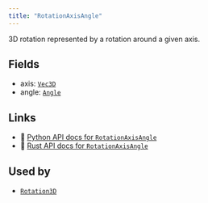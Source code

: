 ```yaml
---
title: "RotationAxisAngle"
---
```


3D rotation represented by a rotation around a given axis.

## Fields

* axis: [`Vec3D`](../datatypes/vec3d.md)
* angle: [`Angle`](../datatypes/angle.md)

## Links
 * 🐍 [Python API docs for `RotationAxisAngle`](https://ref.rerun.io/docs/python/HEAD/package/rerun/datatypes/rotation_axis_angle/)
 * 🦀 [Rust API docs for `RotationAxisAngle`](https://docs.rs/rerun/0.9.0-alpha.6/rerun/datatypes/struct.RotationAxisAngle.html)


## Used by

* [`Rotation3D`](../datatypes/rotation3d.md)
